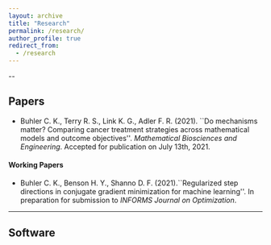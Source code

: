 ```yaml
---
layout: archive
title: "Research"
permalink: /research/
author_profile: true
redirect_from:
  - /research
---
```

--
## Papers 


- Buhler C. K., Terry R. S., Link K. G., Adler F. R. (2021). ``Do mechanisms matter?  Comparing cancer treatment strategies across mathematical models and outcome objectives''. *Mathematical Biosciences and Engineering*. Accepted for publication on July 13th, 2021. 

####  Working Papers 

- Buhler C. K., Benson H. Y., Shanno D. F. (2021).``Regularized step directions in conjugate gradient minimization for machine learning''. In preparation for submission to *INFORMS Journal on Optimization*.
---

## Software

